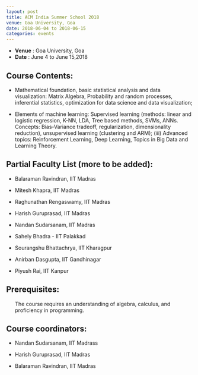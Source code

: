 ```yaml
---
layout: post
title: ACM India Summer School 2018
venue: Goa University, Goa
date: 2018-06-04 to 2018-06-15 
categories: events
---
```

<ul class="mb-5" >
	<li><b>Venue</b> : Goa University, Goa </li>
	 <li><b>Date</b> : June 4 to June 15,2018 </li>
</ul>

<style>
ul.a {
    list-style-position: outside;
}

ul.b {
    list-style-position: inside;
}
</style>
<h2>Course Contents:</h2>
<ul class="a">
<li> <p class="detail">Mathematical foundation, basic statistical analysis and data visualization: Matrix Algebra, Probability and random processes, inferential statistics, optimization for data science and data visualization;</li> 
  <li> <p class="detail">Elements of machine learning: Supervised learning (methods: linear and logistic regression, K-NN, LDA, Tree based methods, SVMs, ANNs. Concepts: Bias-Variance tradeoff, regularization, dimensionality reduction), unsupervised learning (clustering and ARM); (iii) Advanced topics: Reinforcement Learning, Deep Learning, Topics in Big Data and Learning Theory.</li> </p>
</ul>
<h2>Partial Faculty List (more to be added):</h2>
<ul class="a">
<li><p class="detail">Balaraman Ravindran, IIT Madras</p></li>
<li><p class="detail">Mitesh Khapra, IIT Madras</p></li>
<li><p class="detail">Raghunathan Rengaswamy, IIT Madras</p></li>
<li><p class="detail">Harish Guruprasad, IIT Madras</p></li>
<li><p class="detail">Nandan Sudarsanam, IIT Madras</p></li>
<li><p class="detail">Sahely Bhadra - IIT Palakkad </p></li>
<li><p class="detail">Sourangshu Bhattachrya, IIT Kharagpur</p></li>
<li><p class="detail">Anirban Dasgupta, IIT Gandhinagar</p></li>
<li><p class="detail">Piyush Rai, IIT Kanpur</p></li>
</ul>
<h2>Prerequisites:</h2>
<ul class="b">
<p class="detail">The course requires an understanding of algebra, calculus, and proficiency in programming.</p>
</ul>
<h2>Course coordinators:</h2>
<ul class="a">
<li><p class="detail">Nandan Sudarsanam, IIT Madrass</p></li>
<li><p class="detail">Harish Guruprasad, IIT Madras</p></li>
<li><p class="detail">Balaraman Ravindran, IIT Madras</p></li>
</ul>

